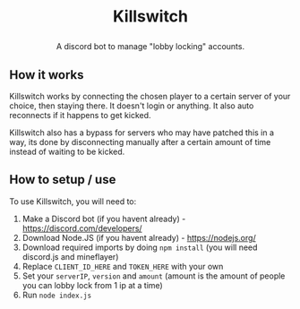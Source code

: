 # <p align="center">Killswitch</p>
<p align="center">A discord bot to manage "lobby locking" accounts.</p>

## How it works
Killswitch works by connecting the chosen player to a certain server of your choice, then staying there. It doesn't login or anything. It also auto reconnects if it happens to get kicked.

Killswitch also has a bypass for servers who may have patched this in a way, its done by disconnecting manually after a certain amount of time instead of waiting to be kicked.
## How to setup / use
To use Killswitch, you will need to:

 1. Make a Discord bot (if you havent already) - https://discord.com/developers/
 2. Download Node.JS (if you havent already) - https://nodejs.org/
 3. Download required imports by doing `npm install` (you will need discord.js and mineflayer)
 4. Replace `CLIENT_ID_HERE` and `TOKEN_HERE` with your own
 5. Set your `serverIP`, `version` and `amount` (amount is the amount of people you can lobby lock from 1 ip at a time)
 6. Run `node index.js`


